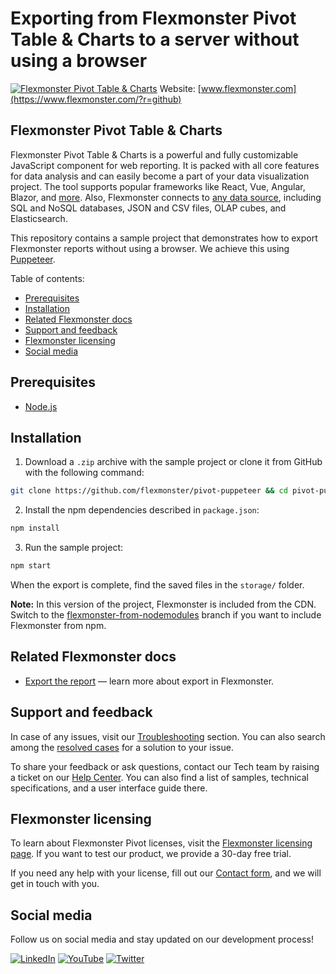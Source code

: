 # Exporting from Flexmonster Pivot Table & Charts to a server without using a browser
[![Flexmonster Pivot Table & Charts](https://cdn.flexmonster.com/landing.png)](https://www.flexmonster.com/?r=github)
Website: [www.flexmonster.com](https://www.flexmonster.com/?r=github)

## Flexmonster Pivot Table & Charts

Flexmonster Pivot Table & Charts is a powerful and fully customizable JavaScript component for web reporting. It is packed with all core features for data analysis and can easily become a part of your data visualization project. The tool supports popular frameworks like React, Vue, Angular, Blazor, and [more](https://www.flexmonster.com/doc/available-tutorials-integration?r=github). Also, Flexmonster connects to [any data source](https://www.flexmonster.com/doc/supported-data-sources?r=github), including SQL and NoSQL databases, JSON and CSV files, OLAP cubes, and Elasticsearch.

This repository contains a sample project that demonstrates how to export Flexmonster reports without using a browser. We achieve this using [Puppeteer](https://pptr.dev/).

Table of contents:
* [Prerequisites](#prerequisites)
* [Installation](#installation)
* [Related Flexmonster docs](#related-flexmonster-docs)
* [Support and feedback](#support-and-feedback)
* [Flexmonster licensing](#flexmonster-licensing)
* [Social media](#social-media)

## Prerequisites

- [Node.js](https://nodejs.org/en/)

## Installation

1. Download a `.zip` archive with the sample project or clone it from GitHub with the following command:

```bash
git clone https://github.com/flexmonster/pivot-puppeteer && cd pivot-puppeteer
```

2. Install the npm dependencies described in `package.json`: 

```bash
npm install
```

3. Run the sample project:

```bash
npm start
```
When the export is complete, find the saved files in the `storage/` folder.

**Note:** In this version of the project, Flexmonster is included from the CDN. Switch to the [flexmonster-from-nodemodules](https://github.com/flexmonster/pivot-puppeteer/tree/flexmonster-from-nodemodules) branch if you want to include Flexmonster from npm.

## Related Flexmonster docs
- [Export the report](https://www.flexmonster.com/doc/export-report/?r=github) — learn more about export in Flexmonster.

## Support and feedback

In case of any issues, visit our [Troubleshooting](https://www.flexmonster.com/doc/typical-errors?r=github) section. You can also search among the [resolved cases](https://www.flexmonster.com/technical-support?r=github) for a solution to your issue.

To share your feedback or ask questions, contact our Tech team by raising a ticket on our [Help Center](https://www.flexmonster.com/help-center?r=github). You can also find a list of samples, technical specifications, and a user interface guide there.

## Flexmonster licensing

To learn about Flexmonster Pivot licenses, visit the [Flexmonster licensing page](https://www.flexmonster.com/pivot-table-editions-and-pricing?r=github). 
If you want to test our product, we provide a 30-day free trial.

If you need any help with your license, fill out our [Contact form](https://www.flexmonster.com/contact-our-team?r=github), and we will get in touch with you.

## Social media

Follow us on social media and stay updated on our development process!

[![LinkedIn](https://img.shields.io/badge/LinkedIn-blue?style=for-the-badge&logo=linkedin&logoColor=white)](https://linkedin.com/company/flexmonster) [![YouTube](https://img.shields.io/badge/YouTube-red?style=for-the-badge&logo=youtube&logoColor=white)](https://youtube.com/user/FlexMonsterPivot) [![Twitter](https://img.shields.io/badge/Twitter-blue?style=for-the-badge&logo=twitter&logoColor=white)](https://twitter.com/flexmonster)
